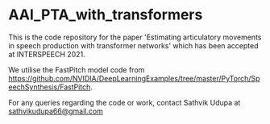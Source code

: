# AAI_PTA_with_transformers

This is the code repository for the paper 'Estimating articulatory movements in speech production with transformer networks' which has been accepted at INTERSPEECH 2021.

We utilise the FastPitch model code from https://github.com/NVIDIA/DeepLearningExamples/tree/master/PyTorch/SpeechSynthesis/FastPitch.

For any queries regarding the code or work, contact Sathvik Udupa at sathvikudupa66@gmail.com
